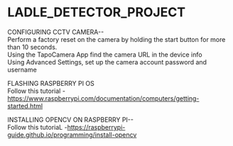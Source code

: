 # LADLE_DETECTOR_PROJECT
CONFIGURING CCTV CAMERA--
<br> Perform a factory reset on the camera by holding the start button for more than 10 seconds.
<br>Using the TapoCamera App find the camera URL in the device info
<br>Using Advanced Settings, set up the camera account password and username


FLASHING RASPBERRY PI OS
<br>  Follow this tutorial - https://www.raspberrypi.com/documentation/computers/getting-started.html

INSTALLING OPENCV ON RASPBERRY PI--
<br> Follow this tutoriaL -https://raspberrypi-guide.github.io/programming/install-opencv

